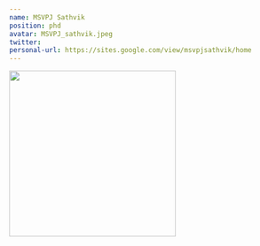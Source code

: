 ```yaml
---
name: MSVPJ Sathvik
position: phd
avatar: MSVPJ_sathvik.jpeg
twitter: 
personal-url: https://sites.google.com/view/msvpjsathvik/home
---
```


<img width="300" src="{{site.baseurl}}/images/people/{{page.avatar}}" data-action="zoom">

